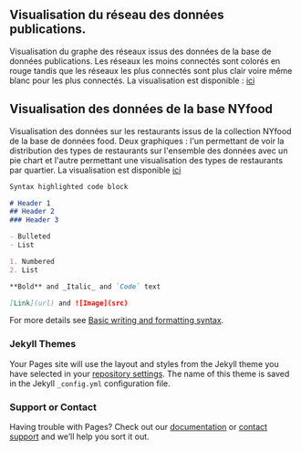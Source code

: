 ## Visualisation du réseau des données publications.

Visualisation du graphe des réseaux issus des données de la base de données publications. Les réseaux les moins connectés sont colorés en rouge tandis que les réseaux les plus connectés sont plus clair voire même blanc pour les plus connectés.
La visualisation est disponible : <a href="Reseau.html" title="ICI">ici</a>




## Visualisation des données de la base NYfood

Visualisation des données sur les restaurants issus de la collection NYfood de la base de données food. Deux graphiques : l'un permettant de voir la distribution des types de restaurants sur l'ensemble des données avec un pie chart et l'autre permettant une visualisation des types de restaurants par quartier.
La visualisation est disponible <a href="Reseau.html" title="ICI">ici</a>


```markdown
Syntax highlighted code block

# Header 1
## Header 2
### Header 3

- Bulleted
- List

1. Numbered
2. List

**Bold** and _Italic_ and `Code` text

[Link](url) and ![Image](src)
```

For more details see [Basic writing and formatting syntax](https://docs.github.com/en/github/writing-on-github/getting-started-with-writing-and-formatting-on-github/basic-writing-and-formatting-syntax).

### Jekyll Themes

Your Pages site will use the layout and styles from the Jekyll theme you have selected in your [repository settings](https://github.com/AlexandreBihi/ProjetMongoDB/settings/pages). The name of this theme is saved in the Jekyll `_config.yml` configuration file.

### Support or Contact

Having trouble with Pages? Check out our [documentation](https://docs.github.com/categories/github-pages-basics/) or [contact support](https://support.github.com/contact) and we’ll help you sort it out.
